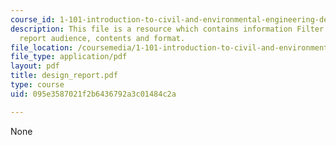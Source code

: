 ```yaml
---
course_id: 1-101-introduction-to-civil-and-environmental-engineering-design-i-fall-2006
description: This file is a resource which contains information Filter design task
  report audience, contents and format.
file_location: /coursemedia/1-101-introduction-to-civil-and-environmental-engineering-design-i-fall-2006/095e3587021f2b6436792a3c01484c2a_design_report.pdf
file_type: application/pdf
layout: pdf
title: design_report.pdf
type: course
uid: 095e3587021f2b6436792a3c01484c2a

---
```

None